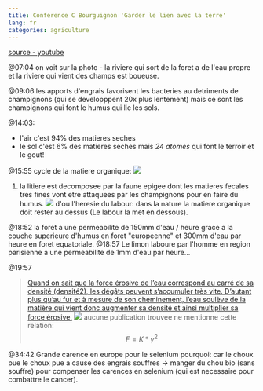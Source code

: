 ```yaml
---
title: Conférence C Bourguignon 'Garder le lien avec la terre'
lang: fr
categories: agriculture
---
```


[source - youtube](https://www.youtube.com/watch?v=Lb0kJLCZypM)

@07:04
on voit sur la photo - la riviere qui sort de la foret a de l'eau propre et la riviere qui vient des champs est boueuse.

@09:06
les apports d'engrais favorisent les bacteries au detriments de champignons (qui se developppent 20x plus lentement) mais ce sont les champignons
qui font le humus qui lie les sols.

@14:03:

* l'air c'est 94% des matieres seches
* le sol c'est 6% des matieres seches mais *24 atomes* qui font le terroir et le gout!

@15:55
cycle de la matiere organique:
![](https://thumbs.dreamstime.com/z/la-cha%C3%AEne-alimentaire-de-sol-83393795.jpg)

1. la litiere est decomposee par la faune epigee dont les matieres fecales tres fines vont etre attaquees par les champignons pour en faire du humus.
![](warning.jpg) d'ou l'heresie du labour: dans la nature la matiere organique doit rester au dessus (Le labour la met en dessous).

@18:52
la foret a une permeabilite de 150mm d'eau / heure grace a la couche superieure d'humus en foret "europeenne" et 300mm d'eau par heure en foret equatoriale.
@18:57
Le limon laboure par l'homme en region parisienne a une permeabilite de 1mm d'eau par heure...

@19:57
>[Quand on sait que la force érosive de l’eau correspond au carré de sa densité (densité2), les dégâts peuvent s’accumuler très vite. D’autant plus qu’au fur et à mesure de son cheminement, l’eau soulève de la matière qui vient donc augmenter sa densité et ainsi multiplier sa force érosive.](https://www.cultivar.fr/technique/se-rememorer-la-vocation-premiere-dun-sol)
![](warning.jpg) aucune publication trouvee ne mentionne cette relation: $$ F = K * \gamma ^2 $$

@34:42
Grande carence en europe pour le selenium
pourquoi: car le choux pue
le choux pue a cause des engrais souffres
-> manger du chou bio (sans souffre) pour compenser les carences en selenium (qui est necessaire pour combattre le cancer).
